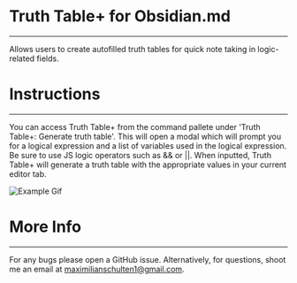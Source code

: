 # Truth Table+ for Obsidian.md
---
Allows users to create autofilled truth tables for quick note taking in logic-related fields.

# Instructions 
---
You can access Truth Table+ from the command pallete under 'Truth Table+: Generate truth table'. This will open a modal which will prompt you for a logical expression and a list of variables used in the logical expression. Be sure to use JS logic operators such as && or ||. When inputted, Truth Table+ will generate a truth table with the appropriate values in your current editor tab. 

![Example Gif]('example.gif')

# More Info
--- 
For any bugs please open a GitHub issue. Alternatively, for questions, shoot me an email at [maximilianschulten1\@gmail.com](mailto:maximilianschulten1@gmail.com).
